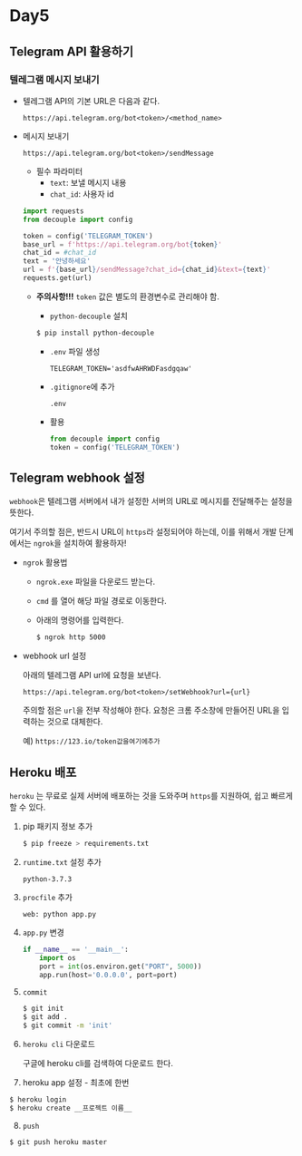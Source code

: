 # Day5

## Telegram API 활용하기

### 텔레그램 메시지 보내기

* 텔레그램 API의 기본 URL은 다음과 같다.

  ```
  https://api.telegram.org/bot<token>/<method_name>
  ```

* 메시지 보내기

  ```
  https://api.telegram.org/bot<token>/sendMessage
  ```

  * 필수 파라미터
    * `text`: 보낼 메시지 내용
    * `chat_id`: 사용자 id

  ```python
  import requests
  from decouple import config
  
  token = config('TELEGRAM_TOKEN')
  base_url = f'https://api.telegram.org/bot{token}'
  chat_id = #chat_id
  text = '안녕하세요'
  url = f'{base_url}/sendMessage?chat_id={chat_id}&text={text}'
  requests.get(url)
  ```

  * **주의사항!!!** `token` 값은 별도의 환경변수로 관리해야 함.

    * `python-decouple` 설치

    ```bash
    $ pip install python-decouple
    ```

    * `.env` 파일 생성

      ```
      TELEGRAM_TOKEN='asdfwAHRWDFasdgqaw'
      ```

    * `.gitignore`에 추가

      ```
      .env
      ```

    * 활용

      ```python
      from decouple import config
      token = config('TELEGRAM_TOKEN')
      ```

## Telegram webhook 설정

`webhook`은 텔레그램 서버에서 내가 설정한 서버의 URL로 메시지를 전달해주는 설정을 뜻한다.

여기서 주의할 점은, 반드시 URL이 `https`라 설정되어야 하는데, 이를 위해서 개발 단계에서는 `ngrok`을 설치하여 활용하자!

* `ngrok` 활용법

  * `ngrok.exe` 파일을 다운로드 받는다.

  * `cmd` 를 열어 해당 파일 경로로 이동한다.

  * 아래의 명령어를 입력한다.

    ```bash
    $ ngrok http 5000
    ```

* webhook url 설정

  아래의 텔레그램 API url에 요청을 보낸다.

  ```
  https://api.telegram.org/bot<token>/setWebhook?url={url}
  ```

  주의할 점은 `url`을 전부 작성해야 한다. 요청은 크롬 주소창에 만들어진 URL을 입력하는 것으로 대체한다.

  예) `https://123.io/token값을여기에추가` 



## Heroku 배포

`heroku` 는 무료로 실제 서버에 배포하는 것을 도와주며 `https`를 지원하여, 쉽고 빠르게 할 수 있다.

1. pip 패키지 정보 추가

   ```bash
   $ pip freeze > requirements.txt
   ```

2. `runtime.txt` 설정 추가

   ```
   python-3.7.3
   ```

3. `procfile` 추가

   ```
   web: python app.py
   ```

4. `app.py` 변경

   ```python
   if __name__ == '__main__':
       import os
       port = int(os.environ.get("PORT", 5000))
       app.run(host='0.0.0.0', port=port)
   ```

5. `commit` 

   ```bash
   $ git init
   $ git add .
   $ git commit -m 'init'
   ```

6. `heroku cli` 다운로드

   구글에 heroku cli를 검색하여 다운로드 한다.

7.  heroku app 설정 - 최초에 한번

   ```bash
   $ heroku login
   $ heroku create __프로젝트 이름__
   ```

8.  `push`

   ```bash
   $ git push heroku master
   ```

   